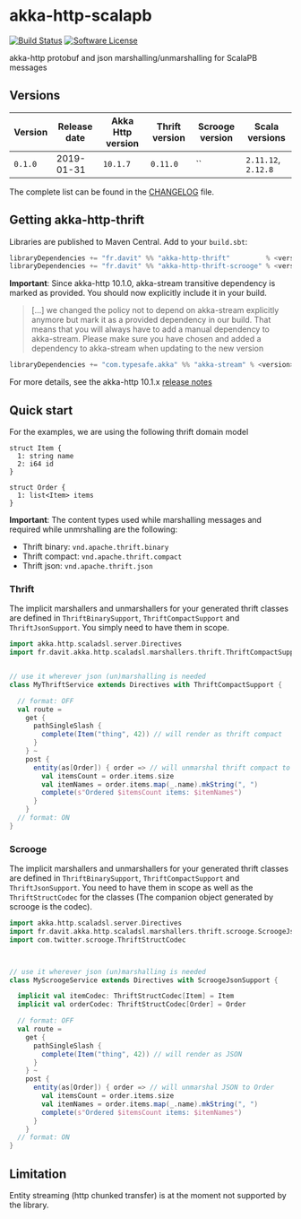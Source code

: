 # akka-http-scalapb

[![Build Status](https://travis-ci.org/RustedBones/akka-http-thrift.svg?branch=master&style=flat)](https://travis-ci.org/RustedBones/akka-http-thrift)
[![Software License](https://img.shields.io/badge/license-Apache%202-brightgreen.svg?style=flat)](LICENSE)


akka-http protobuf and json marshalling/unmarshalling for ScalaPB messages


## Versions

| Version | Release date | Akka Http version | Thrift version | Scrooge version | Scala versions      |
| ------- | ------------ | ----------------- | -------------- |---------------- | ------------------- |
| `0.1.0` | 2019-01-31   | `10.1.7`          | `0.11.0`       | ``              | `2.11.12`, `2.12.8` |

The complete list can be found in the [CHANGELOG](CHANGELOG.md) file.

## Getting akka-http-thrift

Libraries are published to Maven Central. Add to your `build.sbt`:

```scala
libraryDependencies += "fr.davit" %% "akka-http-thrift"         % <version> // thrift support
libraryDependencies += "fr.davit" %% "akka-http-thrift-scrooge" % <version> // srooge support
```

**Important**: Since akka-http 10.1.0, akka-stream transitive dependency is marked as provided. You should now explicitly
include it in your build.

> [...] we changed the policy not to depend on akka-stream explicitly anymore but mark it as a provided dependency in our build. 
That means that you will always have to add a manual dependency to akka-stream. Please make sure you have chosen and 
added a dependency to akka-stream when updating to the new version

```scala
libraryDependencies += "com.typesafe.akka" %% "akka-stream" % <version> // Only Akka 2.5 supported
```

For more details, see the akka-http 10.1.x [release notes](https://doc.akka.io/docs/akka-http/current/release-notes/10.1.x.html)

## Quick start

For the examples, we are using the following thrift domain model 

```thrift
struct Item {
  1: string name
  2: i64 id
}

struct Order {
  1: list<Item> items
}
```

**Important**: The content types used while marshalling messages and required while unmrshalling are the following:
- Thrift binary:  `vnd.apache.thrift.binary`
- Thrift compact: `vnd.apache.thrift.compact`
- Thrift json: `vnd.apache.thrift.json`

### Thrift

The implicit marshallers and unmarshallers for your generated thrift classes are defined in 
`ThriftBinarySupport`, `ThriftCompactSupport` and `ThriftJsonSupport`. 
You simply need to have them in scope.

```scala
import akka.http.scaladsl.server.Directives
import fr.davit.akka.http.scaladsl.marshallers.thrift.ThriftCompactSupport


// use it wherever json (un)marshalling is needed
class MyThriftService extends Directives with ThriftCompactSupport {

  // format: OFF
  val route =
    get {
      pathSingleSlash {
        complete(Item("thing", 42)) // will render as thrift compact
      }
    } ~
    post {
      entity(as[Order]) { order => // will unmarshal thrift compact to Order
        val itemsCount = order.items.size
        val itemNames = order.items.map(_.name).mkString(", ")
        complete(s"Ordered $itemsCount items: $itemNames")
      }
    }
  // format: ON
}
```

### Scrooge

The implicit marshallers and unmarshallers for your generated thrift classes are defined in 
`ThriftBinarySupport`, `ThriftCompactSupport` and `ThriftJsonSupport`. 
You need to have them in scope as well as the `ThriftStructCodec` for the classes (The companion object generated by scrooge
is the codec).

```scala
import akka.http.scaladsl.server.Directives
import fr.davit.akka.http.scaladsl.marshallers.thrift.scrooge.ScroogeJsonSupport
import com.twitter.scrooge.ThriftStructCodec



// use it wherever json (un)marshalling is needed
class MyScroogeService extends Directives with ScroogeJsonSupport {

  implicit val itemCodec: ThriftStructCodec[Item] = Item
  implicit val orderCodec: ThriftStructCodec[Order] = Order

  // format: OFF
  val route =
    get {
      pathSingleSlash {
        complete(Item("thing", 42)) // will render as JSON
      }
    } ~
    post {
      entity(as[Order]) { order => // will unmarshal JSON to Order
        val itemsCount = order.items.size
        val itemNames = order.items.map(_.name).mkString(", ")
        complete(s"Ordered $itemsCount items: $itemNames")
      }
    }
  // format: ON
}
```

## Limitation

Entity streaming (http chunked transfer) is at the moment not supported by the library.